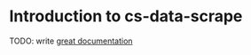 # Introduction to cs-data-scrape

TODO: write [great documentation](http://jacobian.org/writing/what-to-write/)
